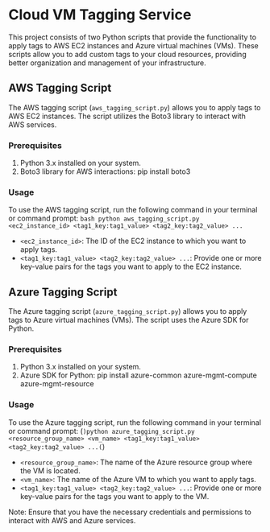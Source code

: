 # Cloud VM Tagging Service

This project consists of two Python scripts that provide the functionality to apply tags to AWS EC2 instances and Azure virtual machines (VMs). These scripts allow you to add custom tags to your cloud resources, providing better organization and management of your infrastructure.

## AWS Tagging Script

The AWS tagging script (`aws_tagging_script.py`) allows you to apply tags to AWS EC2 instances. The script utilizes the Boto3 library to interact with AWS services.

### Prerequisites

1. Python 3.x installed on your system.
2. Boto3 library for AWS interactions: pip install boto3

### Usage

To use the AWS tagging script, run the following command in your terminal or command prompt: 
```bash python aws_tagging_script.py <ec2_instance_id> <tag1_key:tag1_value> <tag2_key:tag2_value> ... ```
- `<ec2_instance_id>`: The ID of the EC2 instance to which you want to apply tags.
- `<tag1_key:tag1_value> <tag2_key:tag2_value> ...`: Provide one or more key-value pairs for the tags you want to apply to the EC2 instance.

## Azure Tagging Script

The Azure tagging script (`azure_tagging_script.py`) allows you to apply tags to Azure virtual machines (VMs). The script uses the Azure SDK for Python.

### Prerequisites

1. Python 3.x installed on your system.
2. Azure SDK for Python: pip install azure-common azure-mgmt-compute azure-mgmt-resource

### Usage

To use the Azure tagging script, run the following command in your terminal or command prompt:
(```)python azure_tagging_script.py <resource_group_name> <vm_name> <tag1_key:tag1_value> <tag2_key:tag2_value> ...(```)

- `<resource_group_name>`: The name of the Azure resource group where the VM is located.
- `<vm_name>`: The name of the Azure VM to which you want to apply tags.
- `<tag1_key:tag1_value> <tag2_key:tag2_value> ...`: Provide one or more key-value pairs for the tags you want to apply to the VM.

Note: Ensure that you have the necessary credentials and permissions to interact with AWS and Azure services.




